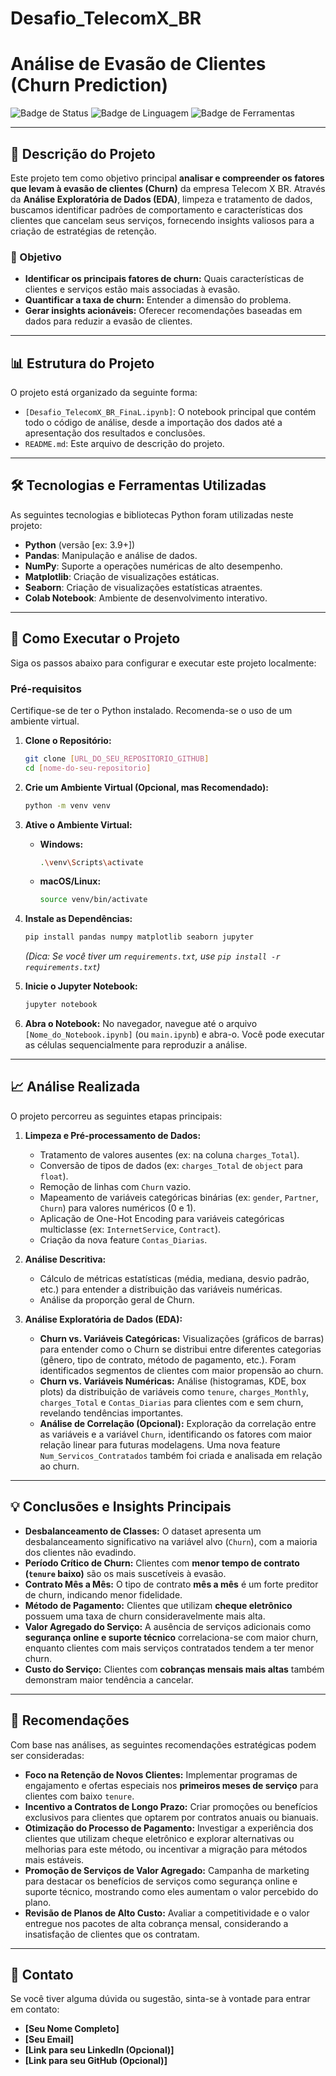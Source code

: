 # Desafio_TelecomX_BR

# Análise de Evasão de Clientes (Churn Prediction)

![Badge de Status](https://img.shields.io/badge/Status-Conclu%C3%ADdo-brightgreen)
![Badge de Linguagem](https://img.shields.io/badge/Linguagem-Python-blue)
![Badge de Ferramentas](https://img.shields.io/badge/Ferramentas-Pandas%2C%20Numpy%2C%20Matplotlib%2C%20Seaborn-orange)

---

## 📝 Descrição do Projeto

Este projeto tem como objetivo principal **analisar e compreender os fatores que levam à evasão de clientes (Churn)** da empresa Telecom X BR. Através da **Análise Exploratória de Dados (EDA)**, limpeza e tratamento de dados, buscamos identificar padrões de comportamento e características dos clientes que cancelam seus serviços, fornecendo insights valiosos para a criação de estratégias de retenção.

### 🎯 Objetivo

* **Identificar os principais fatores de churn:** Quais características de clientes e serviços estão mais associadas à evasão.
* **Quantificar a taxa de churn:** Entender a dimensão do problema.
* **Gerar insights acionáveis:** Oferecer recomendações baseadas em dados para reduzir a evasão de clientes.

---

## 📊 Estrutura do Projeto

O projeto está organizado da seguinte forma:

* `[Desafio_TelecomX_BR_FinaL.ipynb]`: O notebook principal que contém todo o código de análise, desde a importação dos dados até a apresentação dos resultados e conclusões.
* `README.md`: Este arquivo de descrição do projeto.

---

## 🛠️ Tecnologias e Ferramentas Utilizadas

As seguintes tecnologias e bibliotecas Python foram utilizadas neste projeto:

* **Python** (versão [ex: 3.9+])
* **Pandas**: Manipulação e análise de dados.
* **NumPy**: Suporte a operações numéricas de alto desempenho.
* **Matplotlib**: Criação de visualizações estáticas.
* **Seaborn**: Criação de visualizações estatísticas atraentes.
* **Colab Notebook**: Ambiente de desenvolvimento interativo.

---

## 🚀 Como Executar o Projeto

Siga os passos abaixo para configurar e executar este projeto localmente:

### Pré-requisitos

Certifique-se de ter o Python instalado. Recomenda-se o uso de um ambiente virtual.

1.  **Clone o Repositório:**
    ```bash
    git clone [URL_DO_SEU_REPOSITORIO_GITHUB]
    cd [nome-do-seu-repositorio]
    ```

2.  **Crie um Ambiente Virtual (Opcional, mas Recomendado):**
    ```bash
    python -m venv venv
    ```

3.  **Ative o Ambiente Virtual:**
    * **Windows:**
        ```bash
        .\venv\Scripts\activate
        ```
    * **macOS/Linux:**
        ```bash
        source venv/bin/activate
        ```

4.  **Instale as Dependências:**
    ```bash
    pip install pandas numpy matplotlib seaborn jupyter
    ```
    *(Dica: Se você tiver um `requirements.txt`, use `pip install -r requirements.txt`)*

5.  **Inicie o Jupyter Notebook:**
    ```bash
    jupyter notebook
    ```

6.  **Abra o Notebook:**
    No navegador, navegue até o arquivo `[Nome_do_Notebook.ipynb]` (ou `main.ipynb`) e abra-o. Você pode executar as células sequencialmente para reproduzir a análise.

---

## 📈 Análise Realizada

O projeto percorreu as seguintes etapas principais:

1.  **Limpeza e Pré-processamento de Dados:**
    * Tratamento de valores ausentes (ex: na coluna `charges_Total`).
    * Conversão de tipos de dados (ex: `charges_Total` de `object` para `float`).
    * Remoção de linhas com `Churn` vazio.
    * Mapeamento de variáveis categóricas binárias (ex: `gender`, `Partner`, `Churn`) para valores numéricos (0 e 1).
    * Aplicação de One-Hot Encoding para variáveis categóricas multiclasse (ex: `InternetService`, `Contract`).
    * Criação da nova feature `Contas_Diarias`.

2.  **Análise Descritiva:**
    * Cálculo de métricas estatísticas (média, mediana, desvio padrão, etc.) para entender a distribuição das variáveis numéricas.
    * Análise da proporção geral de Churn.

3.  **Análise Exploratória de Dados (EDA):**
    * **Churn vs. Variáveis Categóricas:** Visualizações (gráficos de barras) para entender como o Churn se distribui entre diferentes categorias (gênero, tipo de contrato, método de pagamento, etc.). Foram identificados segmentos de clientes com maior propensão ao churn.
    * **Churn vs. Variáveis Numéricas:** Análise (histogramas, KDE, box plots) da distribuição de variáveis como `tenure`, `charges_Monthly`, `charges_Total` e `Contas_Diarias` para clientes com e sem churn, revelando tendências importantes.
    * **Análise de Correlação (Opcional):** Exploração da correlação entre as variáveis e a variável `Churn`, identificando os fatores com maior relação linear para futuras modelagens. Uma nova feature `Num_Servicos_Contratados` também foi criada e analisada em relação ao churn.

---

## 💡 Conclusões e Insights Principais

* **Desbalanceamento de Classes:** O dataset apresenta um desbalanceamento significativo na variável alvo (`Churn`), com a maioria dos clientes não evadindo.
* **Período Crítico de Churn:** Clientes com **menor tempo de contrato (`tenure` baixo)** são os mais suscetíveis à evasão.
* **Contrato Mês a Mês:** O tipo de contrato **mês a mês** é um forte preditor de churn, indicando menor fidelidade.
* **Método de Pagamento:** Clientes que utilizam **cheque eletrônico** possuem uma taxa de churn consideravelmente mais alta.
* **Valor Agregado do Serviço:** A ausência de serviços adicionais como **segurança online e suporte técnico** correlaciona-se com maior churn, enquanto clientes com mais serviços contratados tendem a ter menor churn.
* **Custo do Serviço:** Clientes com **cobranças mensais mais altas** também demonstram maior tendência a cancelar.

---

## 📝 Recomendações

Com base nas análises, as seguintes recomendações estratégicas podem ser consideradas:

* **Foco na Retenção de Novos Clientes:** Implementar programas de engajamento e ofertas especiais nos **primeiros meses de serviço** para clientes com baixo `tenure`.
* **Incentivo a Contratos de Longo Prazo:** Criar promoções ou benefícios exclusivos para clientes que optarem por contratos anuais ou bianuais.
* **Otimização do Processo de Pagamento:** Investigar a experiência dos clientes que utilizam cheque eletrônico e explorar alternativas ou melhorias para este método, ou incentivar a migração para métodos mais estáveis.
* **Promoção de Serviços de Valor Agregado:** Campanha de marketing para destacar os benefícios de serviços como segurança online e suporte técnico, mostrando como eles aumentam o valor percebido do plano.
* **Revisão de Planos de Alto Custo:** Avaliar a competitividade e o valor entregue nos pacotes de alta cobrança mensal, considerando a insatisfação de clientes que os contratam.

---

## 📧 Contato

Se você tiver alguma dúvida ou sugestão, sinta-se à vontade para entrar em contato:

* **[Seu Nome Completo]**
* **[Seu Email]**
* **[Link para seu LinkedIn (Opcional)]**
* **[Link para seu GitHub (Opcional)]**
